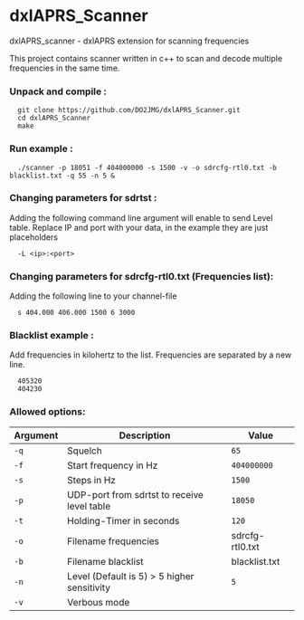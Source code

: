 # dxlAPRS_Scanner
dxlAPRS_scanner - dxlAPRS extension for scanning frequencies

This project contains scanner written in c++ to scan and decode multiple frequencies in the same time.

### Unpack and compile :

```
  git clone https://github.com/DO2JMG/dxlAPRS_Scanner.git
  cd dxlAPRS_Scanner
  make
```

### Run example :

```
  ./scanner -p 18051 -f 404000000 -s 1500 -v -o sdrcfg-rtl0.txt -b blacklist.txt -q 55 -n 5 &
```

### Changing parameters for sdrtst :

Adding the following command line argument will enable to send Level table. Replace IP and port with your data, in the example they are just placeholders

```
  -L <ip>:<port>
```

### Changing parameters for sdrcfg-rtl0.txt (Frequencies list):

Adding the following line to your channel-file

```
  s 404.000 406.000 1500 6 3000
```

### Blacklist example :

Add frequencies in kilohertz to the list. Frequencies are separated by a new line.

```
  405320
  404230
```

### Allowed options:

Argument|Description|Value
-|-|-
`-q`|Squelch|`65`
`-f`|Start frequency in Hz|`404000000`
`-s`|Steps in Hz|`1500`
`-p`|UDP-port from sdrtst to receive level table|`18050`
`-t`|Holding-Timer in seconds|`120`
`-o`|Filename frequencies|sdrcfg-rtl0.txt
`-b`|Filename blacklist|blacklist.txt
`-n`|Level (Default is 5) > 5 higher sensitivity|`5`
`-v`|Verbous mode|
